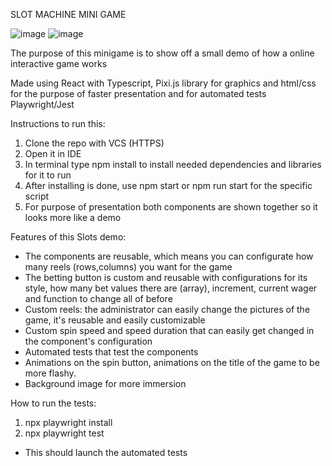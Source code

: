 SLOT MACHINE MINI GAME

![image](https://github.com/user-attachments/assets/daece75f-e86d-42eb-af6d-8dc5cbfa1594)
![image](https://github.com/user-attachments/assets/d2165e93-744b-45c4-a214-322e191a0772)

The purpose of this minigame is to show off a small demo of how a online interactive game works

Made using React with Typescript, Pixi.js library for graphics and html/css for the purpose of faster presentation
and for automated tests Playwright/Jest

Instructions to run this:

1. Clone the repo with VCS (HTTPS)
2. Open it in IDE
3. In terminal type npm install to install needed dependencies and libraries for it to run
4. After installing is done, use npm start or npm run start for the specific script
5. For purpose of presentation both components are shown together so it looks more like a demo

Features of this Slots demo:
- The components are reusable, which means you can configurate how many reels (rows,columns) you want for the game
- The betting button is custom and reusable with configurations for its style, how many bet values there are (array),
  increment, current wager and function to change all of before
- Custom reels: the administrator can easily change the pictures of the game, it's reusable and easily customizable
- Custom spin speed and speed duration that can easily get changed in the component's configuration
- Automated tests that test the components
- Animations on the spin button, animations on the title of the game to be more flashy.
- Background image for more immersion

How to run the tests: 
1. npx playwright install
2. npx playwright test
- This should launch the automated tests

